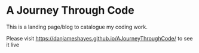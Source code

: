 # A Journey Through Code

This is a landing page/blog to catalogue my coding work.

Please visit https://danjameshayes.github.io/AJourneyThroughCode/ to see it live
